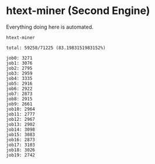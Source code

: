 # htext-miner (Second Engine)

Everything doing here is automated.

```
htext-miner

total: 59258/71225 (83.1983151983152%)

job0: 3271
job1: 3076
job2: 2795
job3: 2959
job4: 3335
job5: 2916
job6: 2922
job7: 2873
job8: 2915
job9: 2661
job10: 2964
job11: 2777
job12: 2967
job13: 2902
job14: 3098
job15: 3083
job16: 2873
job17: 3103
job18: 3026
job19: 2742
```